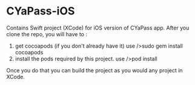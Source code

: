 # CYaPass-iOS
Contains Swift project (XCode) for iOS version of CYaPass app.
After you clone the repo, you will have to :
1. get cocoapods (if you don't already have it) use />sudo gem install cocoapods<ENTER>
2. install the pods required by this project. use />pod install

Once you do that you can build the project as you would any project in XCode.
